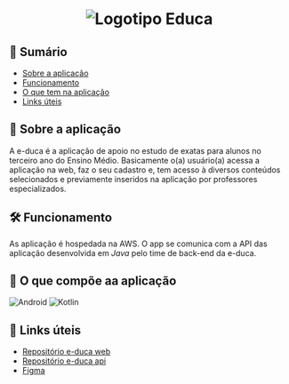 <h1 align="center">
<img alt="Logotipo Educa" src="https://user-images.githubusercontent.com/89034213/189702040-f6247403-97d5-4b26-8a90-0c9174756491.png"
</h1>

## 📃 Sumário
- [Sobre a aplicação](#-Sobre-a-aplicação)
- [Funcionamento](#-Funcionamento)
- [O que tem na aplicação](#-O-que-tem-na-aplicação)
- [Links úteis](#-Links-úteis)

##
## 🔮 Sobre a aplicação

A e-duca é a aplicação de apoio no estudo de exatas para alunos no terceiro ano do Ensino Médio. Basicamente o(a) usuário(a) acessa a aplicação na web, faz o seu cadastro e, tem acesso à diversos conteúdos selecionados e previamente inseridos na aplicação por professores especializados.

##
## 🛠 Funcionamento

As aplicação é hospedada na AWS. O app se comunica com a API das aplicação desenvolvida em _Java_ pelo time de back-end da e-duca.

##
## 🔩 O que compõe aa aplicação
![Android](https://img.shields.io/badge/Android-3DDC84?style=for-the-badge&logo=android&logoColor=white)
![Kotlin](https://img.shields.io/badge/kotlin-%237F52FF.svg?style=for-the-badge&logo=kotlin&logoColor=white)

##
## 🔗 Links úteis

- [Repositório e-duca web](https://github.com/e-duca/e-duca-www)
- [Repositório e-duca api](https://github.com/e-duca/e-duca-api)
- [Figma](https://www.figma.com/file/IFa75b4b0aiR99MQm8oyyt/e-duca?node-id=0%3A1)

